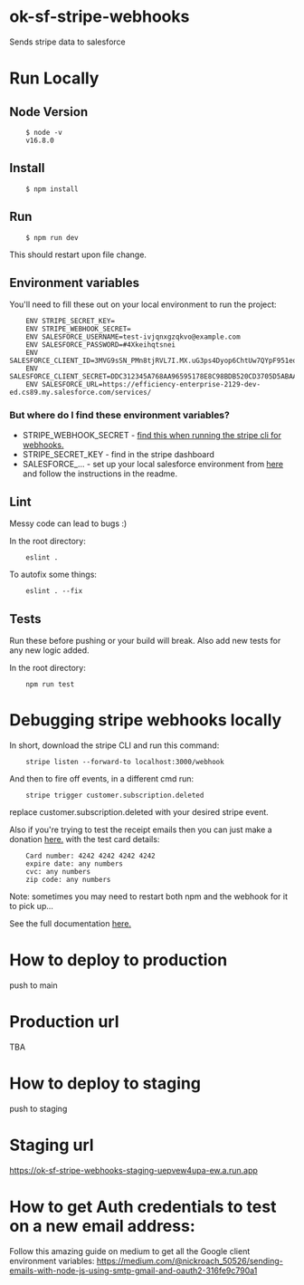 # ok-sf-stripe-webhooks
Sends stripe data to salesforce

# Run Locally

## Node Version 
```
    $ node -v
    v16.8.0
```

## Install
```
    $ npm install
```

## Run
```
    $ npm run dev
```
This should restart upon file change.

## Environment variables

You'll need to fill these out on your local environment to run the project:
```
    ENV STRIPE_SECRET_KEY=
    ENV STRIPE_WEBHOOK_SECRET=
    ENV SALESFORCE_USERNAME=test-ivjqnxgzqkvo@example.com
    ENV SALESFORCE_PASSWORD=#4Xkeihqtsnei
    ENV SALESFORCE_CLIENT_ID=3MVG9sSN_PMn8tjRVL7I.MX.uG3ps4Dyop6ChtUw7QYpF951eoheb79Ncf8G5WQAhYRgGT8TMSnOPY1yDY1.l
    ENV SALESFORCE_CLIENT_SECRET=DDC312345A768AA96595178E8C98BDB520CD3705D5ABAA5BD3C4768944B9EADC
    ENV SALESFORCE_URL=https://efficiency-enterprise-2129-dev-ed.cs89.my.salesforce.com/services/
```

### But where do I find these environment variables?
- STRIPE_WEBHOOK_SECRET - [find this when running the stripe cli for webhooks.](#debugging-stripe-webhooks-locally)
- STRIPE_SECRET_KEY - find in the stripe dashboard
- SALESFORCE_... - set up your local salesforce environment from [here](https://github.com/otwarteklatki/ok-sf-payment-handler) and follow the instructions in the readme. 

## Lint
Messy code can lead to bugs :) 

In the root directory:
```
    eslint .
```

To autofix some things:
```
    eslint . --fix
```

## Tests
Run these before pushing or your build will break. Also add new tests for any new logic added.

In the root directory:
```
    npm run test
```

# Debugging stripe webhooks locally

In short, download the stripe CLI and run this command:
```
    stripe listen --forward-to localhost:3000/webhook
```

And then to fire off events, in a different cmd run: 
```
    stripe trigger customer.subscription.deleted
```
replace customer.subscription.deleted with your desired stripe event. 

Also if you're trying to test the receipt emails then you can just make a donation [here.](https://staging.donate.otwarteklatki.pl) with the test card details: 
```
    Card number: 4242 4242 4242 4242
    expire date: any numbers
    cvc: any numbers
    zip code: any numbers
```

Note: sometimes you may need to restart both npm and the webhook for it to pick up...

See the full documentation [here.](https://stripe.com/docs/webhooks/test)

# How to deploy to production
push to main

# Production url
TBA

# How to deploy to staging
push to staging

# Staging url
https://ok-sf-stripe-webhooks-staging-uepvew4upa-ew.a.run.app

# How to get Auth credentials to test on a new email address: 

Follow this amazing guide on medium to get all the Google client environment variables:
https://medium.com/@nickroach_50526/sending-emails-with-node-js-using-smtp-gmail-and-oauth2-316fe9c790a1
